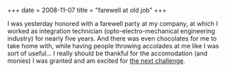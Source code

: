 +++
date = 2008-11-07
title = "farewell at old job"
+++

I was yesterday honored with a farewell party at my company, at which I
worked as integration technician (opto-electro-mechanical engineering
industry) for nearly five years. And there was even chocolates for me to
take home with, while having people throwing accolades at me like I was
sort of useful\... I really should be thankful for the accomodation (and
monies) I was granted and am excited for [the next challenge].

  [the next challenge]: http://tshepang.net/me-got-meself-a-coding-job
